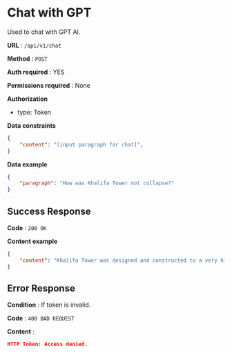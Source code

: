 # Chat with GPT

Used to chat with GPT AI.

**URL** : `/api/v1/chat`

**Method** : `POST`

**Auth required** : YES

**Permissions required** : None

**Authorization**
- type: Token

**Data constraints**

```json
{
    "content": "[input paragraph for chat]",
}
```

**Data example**

```json
{
    "paragraph": "How was Khalifa Tower not collapse?"
}
```

## Success Response

**Code** : `200 OK`

**Content example**

```json
{
    "content": "Khalifa Tower was designed and constructed to a very high engineering standard to ensure its stability and durability. Special measures were taken to strengthen the structure, such as the use of steel and concrete frames and high-strength mortar joints. In addition, high-quality bricks were used that could not easily be broken, and extra-strong steel beams were used to further reinforce the structure. These measures, combined with rigorous safety evaluations, ensure that the Khalifa Tower remains structurally sound and stable."
}
```

## Error Response

**Condition** : If token is invalid.

**Code** : `400 BAD REQUEST`

**Content** :

```json
HTTP Token: Access denied.
```